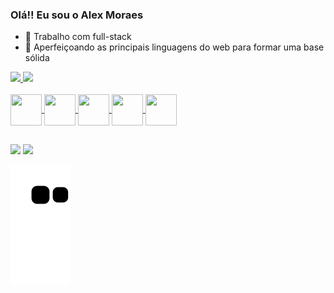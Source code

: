 ### Olá!! Eu sou o Alex Moraes

- 🔭 Trabalho com full-stack 
- 🌱 Aperfeiçoando as principais linguagens do web para formar uma base sólida

<div align="left">
  <a href="https://github.com/Mopi98">
  <img height="180em" src="https://github-readme-stats.vercel.app/api?username=Mopi98&show_icons=true&theme=dracula&include_all_commits=true&count_private=true"/>
  <img height="180em" src="https://github-readme-stats.vercel.app/api/top-langs/?username=Mopi98&layout=compact&langs_count=7&theme=dracula"/>
</div>

<div style="display: inline_block"><br>
  <img align="center" height="50" width="50" class="svgLogo" src="https://cdn.jsdelivr.net/gh/devicons/devicon/icons/javascript/javascript-original.svg">
  <img align="center" height="50" width="50"  class="svgLogo" src="https://cdn.jsdelivr.net/gh/devicons/devicon/icons/html5/html5-original-wordmark.svg">
  <img align="center" height="50" width="50" class="svgLogo" src="https://cdn.jsdelivr.net/gh/devicons/devicon/icons/css3/css3-original-wordmark.svg">
  <img align="center" height="50" width="50" class="svgLogo" src="https://cdn.jsdelivr.net/gh/devicons/devicon/icons/php/php-original.svg">
  <img align="center" height="50" width="50" class="svgLogo" src="https://cdn.jsdelivr.net/gh/devicons/devicon/icons/bootstrap/bootstrap-original.svg">
</div>

 ##
 
<div>
  <a href = "mailto:alexmopif@gmail.com"><img src="https://img.shields.io/badge/-Gmail-%23333?style=for-the-badge&logo=gmail&logoColor=white" alvo ="_blank"></a>
  <a href="https://www.linkedin.com/in/alex-moraes-273107254/" target="_blank"><img src="https://img.shields.io/badge/LinkedIn-0077B5?style=for-the-badge&logo=linkedin&logoColor=white" target="_blank"></a>
 
  ![Animação de cobra](https://github.com/rafaballerini/rafaballerini/blob/output/github-contribution-grid-snake.svg)
 
</div>
